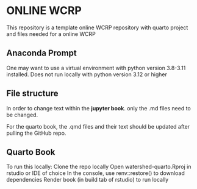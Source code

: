 # ONLINE WCRP
This repository is a template online WCRP repository with quarto project and files needed for a online WCRP

## Anaconda Prompt
One may want to use a virtual environment with python version 3.8-3.11 installed.
Does not run locally with python version 3.12 or higher

## File structure
In order to change text within the **jupyter book**. only the .md files need to be changed.

For the quarto book, the .qmd files and their text should be updated after pulling the GitHub repo. 

## Quarto Book
To run this locally:
Clone the repo locally
Open watershed-quarto.Rproj in rstudio or IDE of choice
In the console, use renv::restore() to download dependencies
Render book (in build tab of rstudio) to run locally


